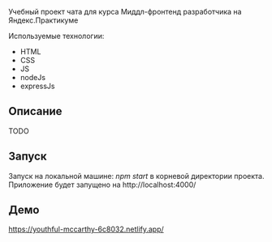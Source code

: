 Учебный проект чата для курса Миддл-фронтенд разработчика на Яндекс.Практикуме

Используемые технологии:

- HTML
- CSS
- JS
- nodeJs
- expressJs


## Описание

TODO

## Запуск

Запуск на локальной машине: *npm start* в корневой директории проекта. 
Приложение будет запущено на  http://localhost:4000/

## Демо
https://youthful-mccarthy-6c8032.netlify.app/